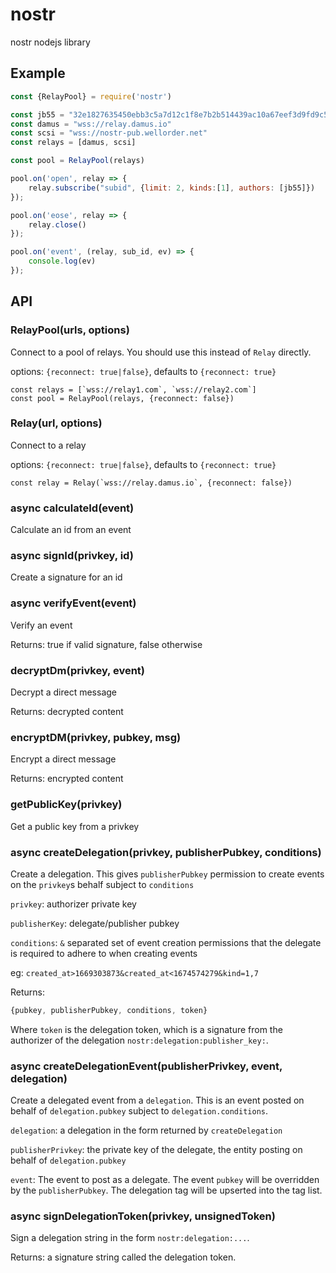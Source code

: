 
# nostr

nostr nodejs library

## Example

```js
const {RelayPool} = require('nostr')

const jb55 = "32e1827635450ebb3c5a7d12c1f8e7b2b514439ac10a67eef3d9fd9c5c68e245"
const damus = "wss://relay.damus.io"
const scsi = "wss://nostr-pub.wellorder.net"
const relays = [damus, scsi]

const pool = RelayPool(relays)

pool.on('open', relay => {
	relay.subscribe("subid", {limit: 2, kinds:[1], authors: [jb55]})
});

pool.on('eose', relay => {
	relay.close()
});

pool.on('event', (relay, sub_id, ev) => {
	console.log(ev)
});
```

## API

### RelayPool(urls, options)

Connect to a pool of relays. You should use this instead of `Relay` directly.

options: `{reconnect: true|false}`, defaults to `{reconnect: true}`

```
const relays = [`wss://relay1.com`, `wss://relay2.com`]
const pool = RelayPool(relays, {reconnect: false})
```

### Relay(url, options)

Connect to a relay

options: `{reconnect: true|false}`, defaults to `{reconnect: true}`

```
const relay = Relay(`wss://relay.damus.io`, {reconnect: false})
```

### async calculateId(event)

Calculate an id from an event

### async signId(privkey, id)

Create a signature for an id

### async verifyEvent(event)

Verify an event

Returns: true if valid signature, false otherwise

### decryptDm(privkey, event)

Decrypt a direct message

Returns: decrypted content

### encryptDM(privkey, pubkey, msg)

Encrypt a direct message

Returns: encrypted content

### getPublicKey(privkey)

Get a public key from a privkey

### async createDelegation(privkey, publisherPubkey, conditions)

Create a delegation. This gives `publisherPubkey` permission to create events
on the `privkey`s behalf subject to `conditions`

`privkey`: authorizer private key

`publisherKey`: delegate/publisher pubkey

`conditions`: `&` separated set of event creation permissions that the delegate
is required to adhere to when creating events

eg: `created_at>1669303873&created_at<1674574279&kind=1,7`

Returns:

```js
{pubkey, publisherPubkey, conditions, token}
```

Where `token` is the delegation token, which is a signature from the authorizer
of the delegation `nostr:delegation:publisher_key:`.

### async createDelegationEvent(publisherPrivkey, event, delegation)

Create a delegated event from a `delegation`. This is an event posted on behalf
of `delegation.pubkey` subject to `delegation.conditions`.

`delegation`: a delegation in the form returned by `createDelegation`

`publisherPrivkey`: the private key of the delegate, the entity posting on behalf of `delegation.pubkey`

`event`: The event to post as a delegate. The event `pubkey` will be overridden
by the `publisherPubkey`. The delegation tag will be upserted into the tag
list.


### async signDelegationToken(privkey, unsignedToken) 

Sign a delegation string in the form `nostr:delegation:...`.

Returns: a signature string called the delegation token.
